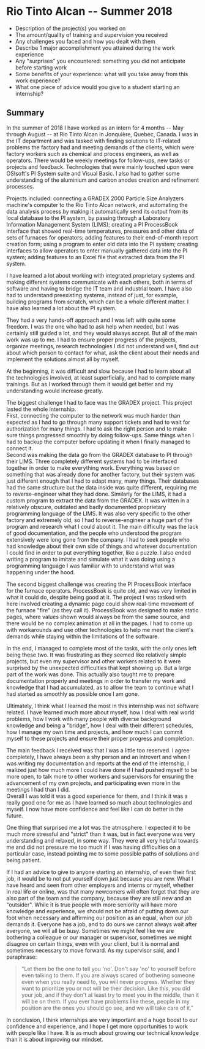 # Rio Tinto Alcan -- Summer 2018

* Description of the project(s) you worked on
* The amount/quality of training and supervision you received
* Any challenges you faced and how you dealt with them
* Describe 1 major accomplishment you attained during the work experience
* Any "surprises" you encountered: something you did not anticipate before starting work
* Some benefits of your experience: what will you take away from this work experience?
* What one piece of advice would you give to a student starting an internship?

## Summary

In the summer of 2018 I have worked as an intern for 4 months -- May through August -- at Rio Tinto Alcan in Jonquière, Quebec, Canada.
I was in the IT department and was tasked with finding solutions to IT-related problems the factory had and meeting demands of the clients, which were factory workers such as chemical and process engineers, as well as operators.
There would be weekly meetings for follow-ups, new tasks or projects and feedback.
Technologies that were mainly touched upon were OSIsoft's PI System suite and Visual Basic.
I also had to gather some understanding of the aluminium and carbon anodes creation and refinement processes.

Projects included:
connecting a GRADEX 2000 Particle Size Analyzers machine's computer to the Rio Tinto Alcan network, and automating the data analysis process by making it automatically send its output from its local database to the PI system, by passing through a Laboratory Information Management System (LIMS);
creating a PI ProcessBook interface that showed real-time temperatures, pressures and other data of sets of furnaces for operators;
adding features to their end-of-month report creation form;
using a program to enter old data into the PI system;
creating interfaces to allow operators to enter manually gathered data into the PI system;
adding features to an Excel file that extracted data from the PI system.

I have learned a lot about working with integrated proprietary systems and making different systems communicate with each others, both in terms of software and having to bridge the IT team and industrial team. I have also had to understand preexisting systems, instead of just, for example, building programs from scratch, which can be a whole different matter.
I have also learned a lot about the PI system.

They had a very hands-off approach and I was left with quite some freedom.
I was the one who had to ask help when needed, but I was certainly still guided a lot, and they would always accept.
But all of the main work was up to me.
I had to ensure proper progress of the projects, organize meetings, research technologies I did not understand well, find out about which person to contact for what, ask the client about their needs and implement the solutions almost all by myself.

At the beginning, it was difficult and slow because I had to learn about all the technologies involved, at least superficially, and had to complete many trainings.
But as I worked through them it would get better and my understanding would increase greatly.

The biggest challenge I had to face was the GRADEX project.
This project lasted the whole internship.  
First, connecting the computer to the network was much harder than expected as I had to go through many support tickets and had to wait for authorization for many things.
I had to ask the right person and to make sure things progressed smoothly by doing follow-ups.
Same things when I had to backup the computer before updating it when I finally managed to connect it.  
Second was making the data go from the GRADEX database to PI through their LIMS.
Three completely different systems had to be interfaced together in order to make everything work.
Everything was based on something that was already done for another factory, but their system was just different enough that I had to adapt many, many things.
Their databases had the same structure but the data inside was quite different, requiring me to reverse-engineer what they had done.
Similarly for the LIMS, it had a custom program to extract the data from the GRADEX.
It was written in a relatively obscure, outdated and badly documented proprietary programming language of the LIMS.
It was also very specific to the other factory and extremely old, so I had to reverse-engineer a huge part of the program and research what I could about it.
The main difficulty was the lack of good documentation, and the people who understood the program extensively were long gone from the company.
I had to seek people who had knowledge about their own side of things and whatever documentation I could find in order to put everything together, like a puzzle.
I also ended writing a program to imitate and simulate what it was doing using a programming language I was familiar with to understand what was happening under the hood.

The second biggest challenge was creating the PI ProcessBook interface for the furnace operators.
ProcessBook is quite old, and was very limited in what it could do, despite being good at it.
The project I was tasked with here involved creating a dynamic page could show real-time movement of the furnace "fire" (as they call it).
ProcessBook was designed to make static pages, where values shown would always be from the same source, and there would be no complex animation at all in the pages.
I had to come up with workarounds and use other technologies to help me meet the client's demands while staying within the limitations of the software.

In the end, I managed to complete most of the tasks, with the only ones left being these two.
It was frustrating as they seemed like relatively simple projects, but even my supervisor and other workers related to it were surprised by the unexpected difficulties that kept showing up.
But a large part of the work was done.
This actually also taught me to prepare documentation properly and meetings in order to transfer my work and knowledge that I had accumulated, as to allow the team to continue what I had started as smoothly as possible once I am gone.

Ultimately, I think what I learned the most in this internship was not software related.
I have learned much more about myself, how I deal with real world problems, how I work with many people with diverse background knowledge and being a "bridge", how I deal with their different schedules, how I manage my own time and projects, and how much I can commit myself to these projects and ensure their proper progress and completion.

The main feedback I received was that I was a little too reserved.
I agree completely, I have always been a shy person and an introvert and when I was writing my documentation and reports at the end of the internship, I realized just how much more I could have done if I had pushed myself to be more open, to talk more to other workers and supervisors for ensuring the advancement of my own projects, and participating even more in the meetings I had than I did.  
Overall I was told it was a good experience for them, and I think it was a really good one for me as I have learned so much about technologies and myself.
I now have more confidence and feel like I can do better in the future.

One thing that surprised me a lot was the atmosphere.
I expected it to be much more stressful and "strict" than it was, but in fact everyone was very understanding and relaxed, in some way.
They were all very helpful towards me and did not pressure me too much if I was having difficulties on a particular case, instead pointing me to some possible paths of solutions and being patient.

If I had an advice to give to anyone starting an internship, of even their first job, it would be to not put yourself down just because you are new.
What I have heard and seen from other employers and interns or myself, whether in real life or online, was that many newcomers will often forget that they are also part of the team and the company, because they are still new and an "outsider".
While it is true people with more seniority will have more knowledge and experience, we should not be afraid of putting down our foot when necessary and affirming our position as an equal, when our job demands it.
Everyone has a job, and to do ours we cannot always wait after everyone, we will all be busy.
Sometimes we might feel like we are bothering a colleague or our manager or supervisor, sometimes we might disagree on certain things, even with your client, but it is normal and sometimes necessary to move forward.
As my supervisor said, and I paraphrase:

> "Let them be the one to tell you 'no'. Don't say 'no' to yourself before even talking to them. If you are always scared of bothering someone even when you really need to, you will never progress. Whether they want to prioritize you or not will be their decision. Like this, you did your job, and if they don't at least try to meet you in the middle, then it will be on them. If you ever have problems like these, people in my position are the ones you should go see, and we will take care of it."

In conclusion, I think internships are very important and a huge boost to our confidence and experience, and I hope I get more opportunities to work with people like I have.
It is as much about growing our technical knowledge than it is about improving our mindset.